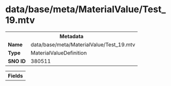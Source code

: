 <h1>data/base/meta/MaterialValue/Test_19.mtv</h1><table><tr><th colspan="100%">Metadata</th></tr><tr><td><b>Name</b></td><td>data/base/meta/MaterialValue/Test_19.mtv</td></tr><tr><td><b>Type</b></td><td>MaterialValueDefinition</td></tr><tr><td><b>SNO ID</b></td><td>380511</td></tr></table>

<table><tr><th colspan="100%">Fields</th></tr></table>

